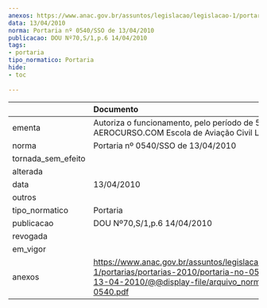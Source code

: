 ```yaml
---
anexos: https://www.anac.gov.br/assuntos/legislacao/legislacao-1/portarias/portarias-2010/portaria-no-0540-sso-de-13-04-2010/@@display-file/arquivo_norma/PA2010-0540.pdf
data: 13/04/2010
norma: Portaria nº 0540/SSO de 13/04/2010
publicacao: DOU Nº70,S/1,p.6 14/04/2010
tags:
- portaria
tipo_normatico: Portaria
hide: 
- toc 
 
---
```


|                    | Documento                                                                                                                                                         |
|:-------------------|:------------------------------------------------------------------------------------------------------------------------------------------------------------------|
| ementa             | Autoriza o funcionamento, pelo período de 5 anos, da AEROCURSO.COM Escola de Aviação Civil Ltda.                                                                  |
| norma              | Portaria nº 0540/SSO de 13/04/2010                                                                                                                                |
| tornada_sem_efeito |                                                                                                                                                                   |
| alterada           |                                                                                                                                                                   |
| data               | 13/04/2010                                                                                                                                                        |
| outros             |                                                                                                                                                                   |
| tipo_normatico     | Portaria                                                                                                                                                          |
| publicacao         | DOU Nº70,S/1,p.6 14/04/2010                                                                                                                                       |
| revogada           |                                                                                                                                                                   |
| em_vigor           |                                                                                                                                                                   |
| anexos             | https://www.anac.gov.br/assuntos/legislacao/legislacao-1/portarias/portarias-2010/portaria-no-0540-sso-de-13-04-2010/@@display-file/arquivo_norma/PA2010-0540.pdf |